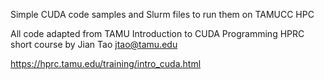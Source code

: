 Simple CUDA code samples and Slurm files to run them on TAMUCC HPC

All code adapted from TAMU Introduction to CUDA Programming HPRC short course by Jian Tao <jtao@tamu.edu>

https://hprc.tamu.edu/training/intro_cuda.html

